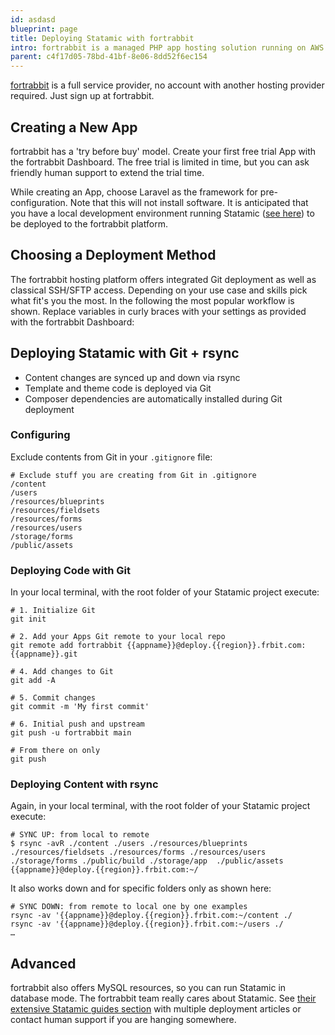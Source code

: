 ```yaml
---
id: asdasd
blueprint: page
title: Deploying Statamic with fortrabbit
intro: fortrabbit is a managed PHP app hosting solution running on AWS. Well known since 2012.
parent: c4f17d05-78bd-41bf-8e06-8dd52f6ec154
---
```


[fortrabbit](https://www.fortrabbit.com) is a full service provider, no account with another hosting provider required. Just sign up at fortrabbit.

## Creating a New App

fortrabbit has a 'try before buy' model. Create your first free trial App with the fortrabbit Dashboard. The free trial is limited in time, but you can ask friendly human support to extend the trial time.

While creating an App, choose Laravel as the framework for pre-configuration. Note that this will not install software. It is anticipated that you have a local development environment running Statamic ([see here](/installing)) to be deployed to the fortrabbit platform.

## Choosing a Deployment Method

The fortrabbit hosting platform offers integrated Git deployment as well as classical SSH/SFTP access. Depending on your use case and skills pick what fit's you the most. In the following the most popular workflow is shown. Replace variables in curly braces with your settings as provided with the fortrabbit Dashboard:

## Deploying Statamic with Git + rsync

* Content changes are synced up and down via rsync
* Template and theme code is deployed via Git
* Composer dependencies are automatically installed during Git deployment

### Configuring

Exclude contents from Git in your `.gitignore` file:

```.gitignore
# Exclude stuff you are creating from Git in .gitignore
/content
/users
/resources/blueprints
/resources/fieldsets
/resources/forms
/resources/users
/storage/forms
/public/assets
```

### Deploying Code with Git

In your local terminal, with the root folder of your Statamic project execute:

```shell
# 1. Initialize Git
git init

# 2. Add your Apps Git remote to your local repo
git remote add fortrabbit {{appname}}@deploy.{{region}}.frbit.com:{{appname}}.git

# 4. Add changes to Git
git add -A

# 5. Commit changes
git commit -m 'My first commit'

# 6. Initial push and upstream
git push -u fortrabbit main

# From there on only
git push
```

### Deploying Content with rsync

Again, in your local terminal, with the root folder of your Statamic project execute:

```shell
# SYNC UP: from local to remote
$ rsync -avR ./content ./users ./resources/blueprints ./resources/fieldsets ./resources/forms ./resources/users ./storage/forms ./public/build ./storage/app  ./public/assets {{appname}}@deploy.{{region}}.frbit.com:~/
```

It also works down and for specific folders only as shown here:

```shell
# SYNC DOWN: from remote to local one by one examples
rsync -av '{{appname}}@deploy.{{region}}.frbit.com:~/content ./
rsync -av '{{appname}}@deploy.{{region}}.frbit.com:~/users ./
…
```

## Advanced

fortrabbit also offers MySQL resources, so you can run Statamic in database mode. The fortrabbit team really cares about Statamic. See [their extensive Statamic guides section](https://help.fortrabbit.com/#statamic) with multiple deployment articles or contact human support if you are hanging somewhere.
